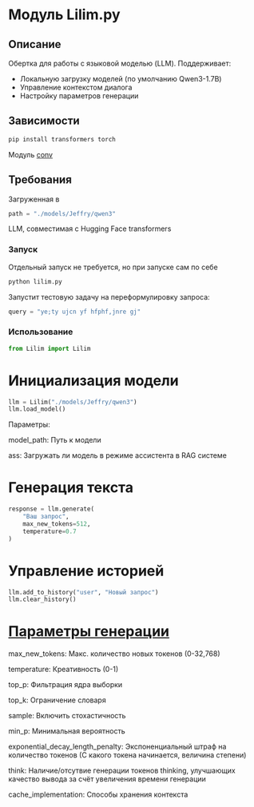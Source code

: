 # Модуль Lilim.py

## Описание
Обертка для работы с языковой моделью (LLM). Поддерживает:
- Локальную загрузку моделей (по умолчанию Qwen3-1.7B)
- Управление контекстом диалога
- Настройку параметров генерации

## Зависимости
```bash
pip install transformers torch
```
Модуль <a href="https://github.com/Archibaka/Epstein/tree/main/docs/conv.md">conv</a>

## Требования
Загруженная в 
```python
path = "./models/Jeffry/qwen3"
```
LLM, совместимая с Hugging Face transformers

### Запуск
Отдельный запуск не требуется, но при запуске сам по себе
```bash
python lilim.py
```
Запустит тестовую задачу на переформулировку запроса: 
```python
query = "ye;ty ujcn yf hfphf,jnre gj"
```

### Использование
```python
from Lilim import Lilim
```

# Инициализация модели
```python
llm = Lilim("./models/Jeffry/qwen3")
llm.load_model()
```
Параметры:

model_path: Путь к модели

ass: Загружать ли модель в режиме ассистента в RAG системе

# Генерация текста
```python
response = llm.generate(
    "Ваш запрос",
    max_new_tokens=512,
    temperature=0.7
)
```
# Управление историей
```python
llm.add_to_history("user", "Новый запрос")
llm.clear_history()
```
#  <a href="https://huggingface.co/docs/transformers/en/main_classes/text_generation"> Параметры генерации </a>

max_new_tokens: Макс. количество новых токенов (0-32,768)

temperature: Креативность (0-1)

top_p: Фильтрация ядра выборки

top_k: Ограничение словаря

sample: Включить стохастичность

min_p: Минимальная вероятность

exponential_decay_length_penalty: Экспоненциальный штраф на количество токенов (С какого токена начинается, величина степени)

think: Наличие/отсутвие генерации токенов thinking, улучшающих качество вывода за счёт увеличения времени генерации 

cache_implementation: Способы хранения контекста
